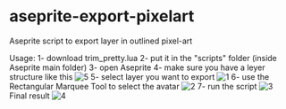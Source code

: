 # aseprite-export-pixelart
Aseprite script to export layer in outlined pixel-art

Usage:
1- download trim_pretty.lua
2- put it in the "scripts" folder (inside Aseprite main folder)
3- open Aseprite
4- make sure you have a leyer structure like this
![5](https://github.com/lolloden/aseprite-export-pixelart/assets/40100281/4a5bb0da-6f36-4ae0-ad05-7c5dcfb654fb)
5- select layer you want to export
![1](https://github.com/lolloden/aseprite-export-pixelart/assets/40100281/8f6b6dee-90c1-4b62-8f71-009c3343a22a)
6- use the Rectangular Marquee Tool to select the avatar
![2](https://github.com/lolloden/aseprite-export-pixelart/assets/40100281/898b7e6f-6592-494c-ad4e-1ed93a7d9cb6)
7- run the script
![3](https://github.com/lolloden/aseprite-export-pixelart/assets/40100281/c691e79c-55a5-4563-ab05-2cc85fe74949)
Final result
![4](https://github.com/lolloden/aseprite-export-pixelart/assets/40100281/a6ddef0d-1a19-438d-a431-68b4bc83ec6c)
